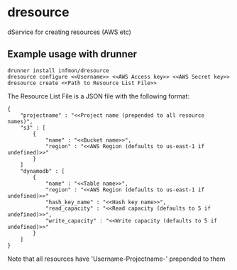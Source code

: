 # dresource
dService for creating resources (AWS etc)

## Example usage with drunner

```
drunner install infmon/dresource 
dresource configure <<Username>> <<AWS Access key>> <<AWS Secret key>>
dresource create <<Path to Resource List File>>
```
The Resource List File is a JSON file with the following format:
```
{
    "projectname" : "<<Project name (prepended to all resource names)",
    "s3" : [
        {
            "name" : "<<Bucket name>>",
            "region" : "<<AWS Region (defaults to us-east-1 if undefined)>>"
        }
    ]
    "dynamodb" : [
        {
            "name" : "<<Table name>>",
            "region" : "<<AWS Region (defaults to us-east-1 if undefined)>>"
            "hash_key_name" : "<<Hash key name>>",
            "read_capacity" : "<<Read capacity (defaults to 5 if undefined)>>",
            "write_capacity" : "<<Write capacity (defaults to 5 if undefined)>>"
        }
    ]
}
```
Note that all resources have 'Username-Projectname-' prepended to them 
